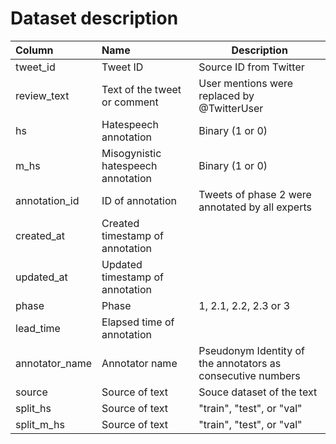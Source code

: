 # Dataset description


| Column                   | Name                                              |  Description                                                 |
|:-------------------------|:--------------------------------------------------|--------------------------------------------------------------|
| tweet_id                 | Tweet ID                                          | Source ID from Twitter                                       |
| review_text              | Text of the tweet or comment                      | User mentions were replaced by @TwitterUser                  |
| hs                       | Hatespeech annotation                             | Binary (1 or 0)                                              |
| m_hs                     | Misogynistic hatespeech annotation                | Binary (1 or 0)                                              |
| annotation_id            | ID of annotation                                  | Tweets of phase 2 were annotated by all experts              |
| created_at               | Created timestamp of annotation                   |                                                              |
| updated_at               | Updated timestamp of annotation                   |                                                              |
| phase                    | Phase                                             |  1, 2.1, 2.2, 2.3 or 3                                       |
| lead_time                | Elapsed time of annotation                        |                                                              |
| annotator_name           | Annotator name                                    | Pseudonym Identity of the annotators as consecutive numbers  |
| source                   | Source of text                                    | Souce dataset of the text                                    |
| split_hs                 | Source of text                                    | "train", "test", or "val"                                    |
| split_m_hs               | Source of text                                    | "train", "test", or "val"                                    |
